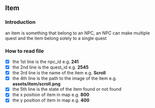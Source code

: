 ## Item

### Introduction
an item is something that belong to an NPC, an NPC can make multiple quest and the item belong solely to a single quest
### How to read file
- [X] the 1st line is the npc_id e.g. **241**
- [X] the 2nd line is the quest_id e.g. **2545**
- [X] the 3rd line is the name of the item e.g. **Scroll**
- [X] the 4th line is the path to the image of the item e.g. **assets/item/scroll.png**
- [X] the 5th line is the state of the item found or not found
- [X] the x position of item in map e.g. **800**
- [X] the y position of item in map e.g. **400**
